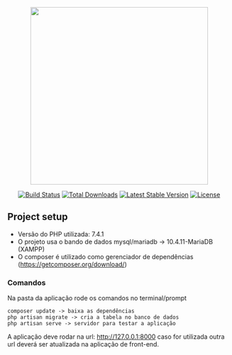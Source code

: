 <p align="center"><img src="https://res.cloudinary.com/dtfbvvkyp/image/upload/v1566331377/laravel-logolockup-cmyk-red.svg" width="400"></p>

<p align="center">
<a href="https://travis-ci.org/laravel/framework"><img src="https://travis-ci.org/laravel/framework.svg" alt="Build Status"></a>
<a href="https://packagist.org/packages/laravel/framework"><img src="https://poser.pugx.org/laravel/framework/d/total.svg" alt="Total Downloads"></a>
<a href="https://packagist.org/packages/laravel/framework"><img src="https://poser.pugx.org/laravel/framework/v/stable.svg" alt="Latest Stable Version"></a>
<a href="https://packagist.org/packages/laravel/framework"><img src="https://poser.pugx.org/laravel/framework/license.svg" alt="License"></a>
</p>

## Project setup

- Versão do PHP utilizada: 7.4.1
- O projeto usa o bando de dados mysql/mariadb ->  10.4.11-MariaDB (XAMPP)
- O composer é utilizado como gerenciador de dependências (https://getcomposer.org/download/)

### Comandos

Na pasta da aplicação rode os comandos no terminal/prompt
````
composer update -> baixa as dependências
php artisan migrate -> cria a tabela no banco de dados
php artisan serve -> servidor para testar a aplicação
````

A aplicação deve rodar na url: http://127.0.0.1:8000 caso for utilizada outra url deverá ser atualizada na aplicação de front-end.

